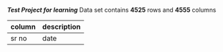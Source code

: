 
***Test Project for learning*** 
Data set contains **4525** rows and **4555** columns

|column| description |
|--|--|
| sr no | date| name| city
